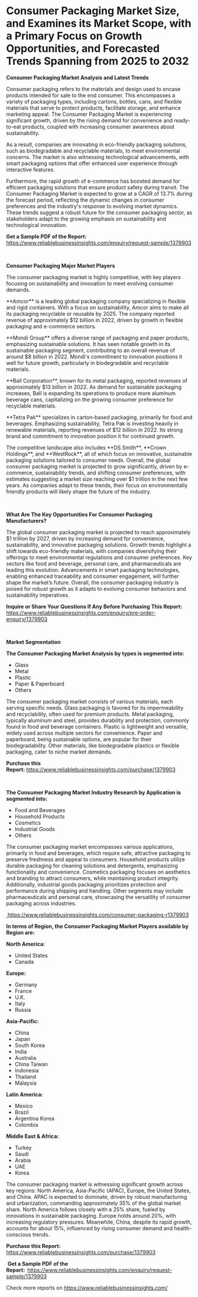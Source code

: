 <p><h1>Consumer Packaging Market Size, and Examines its Market Scope, with a Primary Focus on Growth Opportunities, and Forecasted Trends Spanning from 2025 to 2032</h1></p><p><strong>Consumer Packaging Market Analysis and Latest Trends</strong></p>
<p><p>Consumer packaging refers to the materials and design used to encase products intended for sale to the end consumer. This encompasses a variety of packaging types, including cartons, bottles, cans, and flexible materials that serve to protect products, facilitate storage, and enhance marketing appeal. The Consumer Packaging Market is experiencing significant growth, driven by the rising demand for convenience and ready-to-eat products, coupled with increasing consumer awareness about sustainability.</p><p>As a result, companies are innovating in eco-friendly packaging solutions, such as biodegradable and recyclable materials, to meet environmental concerns. The market is also witnessing technological advancements, with smart packaging options that offer enhanced user experience through interactive features. </p><p>Furthermore, the rapid growth of e-commerce has boosted demand for efficient packaging solutions that ensure product safety during transit. The Consumer Packaging Market is expected to grow at a CAGR of 13.7% during the forecast period, reflecting the dynamic changes in consumer preferences and the industry's response to evolving market dynamics. These trends suggest a robust future for the consumer packaging sector, as stakeholders adapt to the growing emphasis on sustainability and technological innovation.</p></p>
<p><strong>Get a Sample PDF of the Report:&nbsp;</strong> <a href="https://www.reliablebusinessinsights.com/enquiry/request-sample/1379903?utm_campaign=2185&utm_medium=2&utm_source=Github&utm_content=ia&utm_term=01022025&utm_id=consumer-packaging">https://www.reliablebusinessinsights.com/enquiry/request-sample/1379903</a></p>
<p>&nbsp;</p>
<p><strong>Consumer Packaging Major Market Players</strong></p>
<p><p>The consumer packaging market is highly competitive, with key players focusing on sustainability and innovation to meet evolving consumer demands.</p><p>**Amcor** is a leading global packaging company specializing in flexible and rigid containers. With a focus on sustainability, Amcor aims to make all its packaging recyclable or reusable by 2025. The company reported revenue of approximately $12 billion in 2022, driven by growth in flexible packaging and e-commerce sectors.</p><p>**Mondi Group** offers a diverse range of packaging and paper products, emphasizing sustainable solutions. It has seen notable growth in its sustainable packaging segment, contributing to an overall revenue of around $8 billion in 2022. Mondi's commitment to innovation positions it well for future growth, particularly in biodegradable and recyclable materials.</p><p>**Ball Corporation**, known for its metal packaging, reported revenues of approximately $13 billion in 2022. As demand for sustainable packaging increases, Ball is expanding its operations to produce more aluminum beverage cans, capitalizing on the growing consumer preference for recyclable materials.</p><p>**Tetra Pak** specializes in carton-based packaging, primarily for food and beverages. Emphasizing sustainability, Tetra Pak is investing heavily in renewable materials, reporting revenues of $12 billion in 2022. Its strong brand and commitment to innovation position it for continued growth.</p><p>The competitive landscape also includes **DS Smith**, **Crown Holdings**, and **WestRock**, all of which focus on innovative, sustainable packaging solutions tailored to consumer needs. Overall, the global consumer packaging market is projected to grow significantly, driven by e-commerce, sustainability trends, and shifting consumer preferences, with estimates suggesting a market size reaching over $1 trillion in the next few years. As companies adapt to these trends, their focus on environmentally friendly products will likely shape the future of the industry.</p></p>
<p>&nbsp;</p>
<p><strong>What Are The Key Opportunities For Consumer Packaging Manufacturers?</strong></p>
<p><p>The global consumer packaging market is projected to reach approximately $1 trillion by 2027, driven by increasing demand for convenience, sustainability, and innovative packaging solutions. Growth trends highlight a shift towards eco-friendly materials, with companies diversifying their offerings to meet environmental regulations and consumer preferences. Key sectors like food and beverage, personal care, and pharmaceuticals are leading this evolution. Advancements in smart packaging technologies, enabling enhanced traceability and consumer engagement, will further shape the market’s future. Overall, the consumer packaging industry is poised for robust growth as it adapts to evolving consumer behaviors and sustainability imperatives.</p></p>
<p><strong>Inquire or Share Your Questions If Any Before Purchasing This Report:</strong> <a href="https://www.reliablebusinessinsights.com/enquiry/pre-order-enquiry/1379903?utm_campaign=2185&utm_medium=2&utm_source=Github&utm_content=ia&utm_term=01022025&utm_id=consumer-packaging">https://www.reliablebusinessinsights.com/enquiry/pre-order-enquiry/1379903</a></p>
<p>&nbsp;</p>
<p><strong>Market Segmentation</strong></p>
<p><strong>The Consumer Packaging Market Analysis by types is segmented into:</strong></p>
<p><ul><li>Glass</li><li>Metal</li><li>Plastic</li><li>Paper & Paperboard</li><li>Others</li></ul></p>
<p><p>The consumer packaging market consists of various materials, each serving specific needs. Glass packaging is favored for its impermeability and recyclability, often used for premium products. Metal packaging, typically aluminum and steel, provides durability and protection, commonly found in food and beverage containers. Plastic is lightweight and versatile, widely used across multiple sectors for convenience. Paper and paperboard, being sustainable options, are popular for their biodegradability. Other materials, like biodegradable plastics or flexible packaging, cater to niche market demands.</p></p>
<p><strong>Purchase this Report:&nbsp;</strong><a href="https://www.reliablebusinessinsights.com/purchase/1379903?utm_campaign=2185&utm_medium=2&utm_source=Github&utm_content=ia&utm_term=01022025&utm_id=consumer-packaging">https://www.reliablebusinessinsights.com/purchase/1379903</a></p>
<p>&nbsp;</p>
<p><strong>The Consumer Packaging Market Industry Research by Application is segmented into:</strong></p>
<p><ul><li>Food and Beverages</li><li>Household Products</li><li>Cosmetics</li><li>Industrial Goods</li><li>Others</li></ul></p>
<p><p>The consumer packaging market encompasses various applications, primarily in food and beverages, which require safe, attractive packaging to preserve freshness and appeal to consumers. Household products utilize durable packaging for cleaning solutions and detergents, emphasizing functionality and convenience. Cosmetics packaging focuses on aesthetics and branding to attract consumers, while maintaining product integrity. Additionally, industrial goods packaging prioritizes protection and performance during shipping and handling. Other segments may include pharmaceuticals and personal care, showcasing the versatility of consumer packaging across industries.</p></p>
<p><a href="https://www.reliablebusinessinsights.com/consumer-packaging-r1379903?utm_campaign=2185&utm_medium=2&utm_source=Github&utm_content=ia&utm_term=01022025&utm_id=consumer-packaging">&nbsp;https://www.reliablebusinessinsights.com/consumer-packaging-r1379903</a></p>
<p><strong>In terms of Region, the Consumer Packaging Market Players available by Region are:</strong></p>
<p>
    <p> <strong> North America: </strong>
        <ul>
            <li>United States</li>
            <li>Canada</li>
        </ul>
        </p> 
    <p> <strong> Europe: </strong>
        <ul>
            <li>Germany</li>
            <li>France</li>
            <li>U.K.</li>
            <li>Italy</li>
            <li>Russia</li>
        </ul>
        </p> 
    <p> <strong> Asia-Pacific: </strong>
        <ul>
            <li>China</li>
            <li>Japan</li>
            <li>South Korea</li>
            <li>India</li>
            <li>Australia</li>
            <li>China Taiwan</li>
            <li>Indonesia</li>
            <li>Thailand</li>
            <li>Malaysia</li>
        </ul>
        </p> 
    <p> <strong> Latin America: </strong>
        <ul>
            <li>Mexico</li>
            <li>Brazil</li>
            <li>Argentina Korea</li>
            <li>Colombia</li>
        </ul>
        </p> 
    <p> <strong> Middle East & Africa: </strong>
        <ul>
            <li>Turkey</li>
            <li>Saudi</li>
            <li>Arabia</li>
            <li>UAE</li>
            <li>Korea</li>
        </ul>
    </p>
    </p>
<p><p>The consumer packaging market is witnessing significant growth across key regions: North America, Asia-Pacific (APAC), Europe, the United States, and China. APAC is expected to dominate, driven by robust manufacturing and urbanization, commanding approximately 35% of the global market share. North America follows closely with a 25% share, fueled by innovations in sustainable packaging. Europe holds around 20%, with increasing regulatory pressures. Meanwhile, China, despite its rapid growth, accounts for about 15%, influenced by rising consumer demand and health-conscious trends.</p></p>
<p><strong>Purchase this Report: </strong><a href="https://www.reliablebusinessinsights.com/purchase/1379903?utm_campaign=2185&utm_medium=2&utm_source=Github&utm_content=ia&utm_term=01022025&utm_id=consumer-packaging">https://www.reliablebusinessinsights.com/purchase/1379903</a></p>
<p>&nbsp;<strong>Get a Sample PDF of the Report:&nbsp;&nbsp;</strong><a href="https://www.reliablebusinessinsights.com/enquiry/request-sample/1379903?utm_campaign=2185&utm_medium=2&utm_source=Github&utm_content=ia&utm_term=01022025&utm_id=consumer-packaging">https://www.reliablebusinessinsights.com/enquiry/request-sample/1379903</a></p>
<p><strong></strong></p>
<p>Check more reports on <a href="https://www.reliablebusinessinsights.com/?utm_campaign=2185&utm_medium=2&utm_source=Github&utm_content=ia&utm_term=01022025&utm_id=consumer-packaging">https://www.reliablebusinessinsights.com/</a></p>